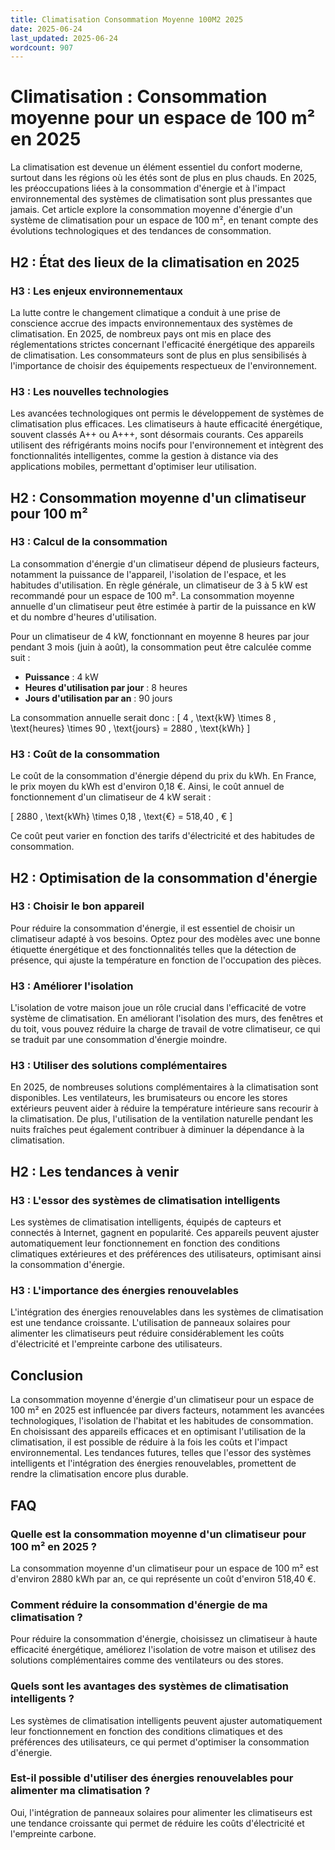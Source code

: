```yaml
---
title: Climatisation Consommation Moyenne 100M2 2025
date: 2025-06-24
last_updated: 2025-06-24
wordcount: 907
---
```


# Climatisation : Consommation moyenne pour un espace de 100 m² en 2025

La climatisation est devenue un élément essentiel du confort moderne, surtout dans les régions où les étés sont de plus en plus chauds. En 2025, les préoccupations liées à la consommation d'énergie et à l'impact environnemental des systèmes de climatisation sont plus pressantes que jamais. Cet article explore la consommation moyenne d'énergie d'un système de climatisation pour un espace de 100 m², en tenant compte des évolutions technologiques et des tendances de consommation.

## H2 : État des lieux de la climatisation en 2025

### H3 : Les enjeux environnementaux

La lutte contre le changement climatique a conduit à une prise de conscience accrue des impacts environnementaux des systèmes de climatisation. En 2025, de nombreux pays ont mis en place des réglementations strictes concernant l'efficacité énergétique des appareils de climatisation. Les consommateurs sont de plus en plus sensibilisés à l'importance de choisir des équipements respectueux de l'environnement.

### H3 : Les nouvelles technologies

Les avancées technologiques ont permis le développement de systèmes de climatisation plus efficaces. Les climatiseurs à haute efficacité énergétique, souvent classés A++ ou A+++, sont désormais courants. Ces appareils utilisent des réfrigérants moins nocifs pour l'environnement et intègrent des fonctionnalités intelligentes, comme la gestion à distance via des applications mobiles, permettant d'optimiser leur utilisation.

## H2 : Consommation moyenne d'un climatiseur pour 100 m²

### H3 : Calcul de la consommation

La consommation d'énergie d'un climatiseur dépend de plusieurs facteurs, notamment la puissance de l'appareil, l'isolation de l'espace, et les habitudes d'utilisation. En règle générale, un climatiseur de 3 à 5 kW est recommandé pour un espace de 100 m². La consommation moyenne annuelle d'un climatiseur peut être estimée à partir de la puissance en kW et du nombre d'heures d'utilisation.

Pour un climatiseur de 4 kW, fonctionnant en moyenne 8 heures par jour pendant 3 mois (juin à août), la consommation peut être calculée comme suit :

- **Puissance** : 4 kW
- **Heures d'utilisation par jour** : 8 heures
- **Jours d'utilisation par an** : 90 jours

La consommation annuelle serait donc :
\[ 4 \, \text{kW} \times 8 \, \text{heures} \times 90 \, \text{jours} = 2880 \, \text{kWh} \]

### H3 : Coût de la consommation

Le coût de la consommation d'énergie dépend du prix du kWh. En France, le prix moyen du kWh est d'environ 0,18 €. Ainsi, le coût annuel de fonctionnement d'un climatiseur de 4 kW serait :

\[ 2880 \, \text{kWh} \times 0,18 \, \text{€} = 518,40 \, € \]

Ce coût peut varier en fonction des tarifs d'électricité et des habitudes de consommation.

## H2 : Optimisation de la consommation d'énergie

### H3 : Choisir le bon appareil

Pour réduire la consommation d'énergie, il est essentiel de choisir un climatiseur adapté à vos besoins. Optez pour des modèles avec une bonne étiquette énergétique et des fonctionnalités telles que la détection de présence, qui ajuste la température en fonction de l'occupation des pièces.

### H3 : Améliorer l'isolation

L'isolation de votre maison joue un rôle crucial dans l'efficacité de votre système de climatisation. En améliorant l'isolation des murs, des fenêtres et du toit, vous pouvez réduire la charge de travail de votre climatiseur, ce qui se traduit par une consommation d'énergie moindre.

### H3 : Utiliser des solutions complémentaires

En 2025, de nombreuses solutions complémentaires à la climatisation sont disponibles. Les ventilateurs, les brumisateurs ou encore les stores extérieurs peuvent aider à réduire la température intérieure sans recourir à la climatisation. De plus, l'utilisation de la ventilation naturelle pendant les nuits fraîches peut également contribuer à diminuer la dépendance à la climatisation.

## H2 : Les tendances à venir

### H3 : L'essor des systèmes de climatisation intelligents

Les systèmes de climatisation intelligents, équipés de capteurs et connectés à Internet, gagnent en popularité. Ces appareils peuvent ajuster automatiquement leur fonctionnement en fonction des conditions climatiques extérieures et des préférences des utilisateurs, optimisant ainsi la consommation d'énergie.

### H3 : L'importance des énergies renouvelables

L'intégration des énergies renouvelables dans les systèmes de climatisation est une tendance croissante. L'utilisation de panneaux solaires pour alimenter les climatiseurs peut réduire considérablement les coûts d'électricité et l'empreinte carbone des utilisateurs.

## Conclusion

La consommation moyenne d'énergie d'un climatiseur pour un espace de 100 m² en 2025 est influencée par divers facteurs, notamment les avancées technologiques, l'isolation de l'habitat et les habitudes de consommation. En choisissant des appareils efficaces et en optimisant l'utilisation de la climatisation, il est possible de réduire à la fois les coûts et l'impact environnemental. Les tendances futures, telles que l'essor des systèmes intelligents et l'intégration des énergies renouvelables, promettent de rendre la climatisation encore plus durable.

## FAQ

### Quelle est la consommation moyenne d'un climatiseur pour 100 m² en 2025 ?

La consommation moyenne d'un climatiseur pour un espace de 100 m² est d'environ 2880 kWh par an, ce qui représente un coût d'environ 518,40 €.

### Comment réduire la consommation d'énergie de ma climatisation ?

Pour réduire la consommation d'énergie, choisissez un climatiseur à haute efficacité énergétique, améliorez l'isolation de votre maison et utilisez des solutions complémentaires comme des ventilateurs ou des stores.

### Quels sont les avantages des systèmes de climatisation intelligents ?

Les systèmes de climatisation intelligents peuvent ajuster automatiquement leur fonctionnement en fonction des conditions climatiques et des préférences des utilisateurs, ce qui permet d'optimiser la consommation d'énergie.

### Est-il possible d'utiliser des énergies renouvelables pour alimenter ma climatisation ?

Oui, l'intégration de panneaux solaires pour alimenter les climatiseurs est une tendance croissante qui permet de réduire les coûts d'électricité et l'empreinte carbone.